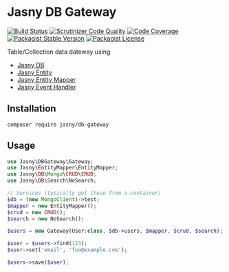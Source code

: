 Jasny DB Gateway
===

[![Build Status](https://travis-ci.org/jasny/db-gateway.svg?branch=master)](https://travis-ci.org/jasny/db-gateway)
[![Scrutinizer Code Quality](https://scrutinizer-ci.com/g/jasny/db-gateway/badges/quality-score.png?b=master)](https://scrutinizer-ci.com/g/jasny/db-gateway/?branch=master)
[![Code Coverage](https://scrutinizer-ci.com/g/jasny/db-gateway/badges/coverage.png?b=master)](https://scrutinizer-ci.com/g/jasny/db-gateway/?branch=master)
[![Packagist Stable Version](https://img.shields.io/packagist/v/jasny/db-gateway.svg)](https://packagist.org/packages/jasny/db-gateway)
[![Packagist License](https://img.shields.io/packagist/l/jasny/db-gateway.svg)](https://packagist.org/packages/jasny/db-gateway)

Table/Collection data dateway using

* [Jasny DB](https://github.com/jasny/db)
* [Jasny Entity](https://github.com/jasny/entity)
* [Jasny Entity Mapper](https://github.com/jasny/entity-mapper)
* [Jasny Event Handler](https://github.com/jasny/event-handler)

Installation
---

    composer require jasny/db-gateway

Usage
---

```php
use Jasny\DBGateway\Gateway;
use Jasny\EntityMapper\EntityMapper;
use Jasny\DB\Mongo\CRUD\CRUD;
use Jasny\DB\Search\NoSearch;

// Services (typically get these from a container)
$db = (new MongoClient)->test;
$mapper = new EntityMapper();
$crud = new CRUD();
$search = new NoSearch();

$users = new Gateway(User:class, $db->users, $mapper, $crud, $search);

$user = $users->find(123);
$user->set('email', 'foo@example.com');

$users->save($user);
```

